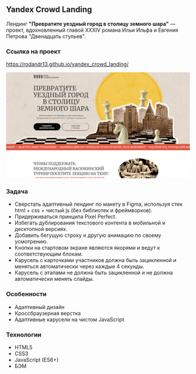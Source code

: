 ## Yandex Crowd Landing

Лендинг **"Превратите уездный город в столицу земного шара"** — проект, вдохновленный главой XXXIV романа Ильи Ильфа и Евгения Петрова "Двенадцать стульев".

### Ссылка на проект
https://rodandr13.github.io/yandex_crowd_landing/

![Скриншот страницы](https://github.com/rodandr13/yandex_crowd_landing/blob/main/images/preview.jpg?raw=true)

### Задача
* Сверстать адаптивный лендинг по макету в Figma, используя стек html + css + чистый js (без библиотек и фреймворков).
* Придерживаться принципа Pixel Perfect.
* Избегать дублирования текстового контента в мобильной и десктопной версиях.
* Добавить бегущую строку и другую анимацию по своему усмотрению.
* Кнопки на стартовом экране являются якорями и ведут к соответствующим блокам.
* Карусель с карточками участников должна быть зацикленной и меняться автоматически через каждые 4 секунды.
* Карусель с этапами не должна быть зацикленной и не должна автоматически менять слайды.

### Особенности
* Адаптивный дизайн
* Кроссбраузерная верстка
* Адаптивные карусели на чистом JavaScript

### Технологии
* HTML5
* CSS3
* JavaScript (ES6+)
* БЭМ
